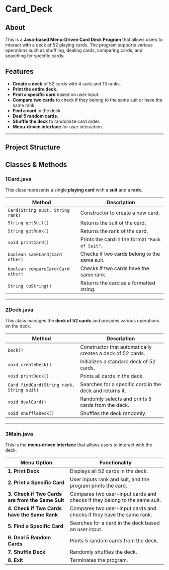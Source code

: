 # Card_Deck


##  About
This is a **Java-based Menu-Driven Card Deck Program** that allows users to interact with a deck of 52 playing cards. The program supports various operations such as shuffling, dealing cards, comparing cards, and searching for specific cards.

## Features
- **Create a deck** of 52 cards with 4 suits and 13 ranks.
- **Print the entire deck**.
- **Print a specific card** based on user input.
- **Compare two cards** to check if they belong to the same suit or have the same rank.
- **Find a card** in the deck.
- **Deal 5 random cards**.
- **Shuffle the deck** to randomize card order.
- **Menu-driven interface** for user interaction.

---

## Project Structure
## Classes & Methods

### **1️Card.java**
This class represents a single **playing card** with a **suit** and a **rank**.

| Method | Description |
|--------|------------|
| `Card(String suit, String rank)` | Constructor to create a new card. |
| `String getSuit()` | Returns the suit of the card. |
| `String getRank()` | Returns the rank of the card. |
| `void printCard()` | Prints the card in the format `"Rank of Suit"`. |
| `boolean sameCard(Card other)` | Checks if two cards belong to the same suit. |
| `boolean compareCard(Card other)` | Checks if two cards have the same rank. |
| `String toString()` | Returns the card as a formatted string. |

---

### **2️Deck.java**
This class manages the **deck of 52 cards** and provides various operations on the deck.

| Method | Description |
|--------|------------|
| `Deck()` | Constructor that automatically creates a deck of 52 cards. |
| `void createDeck()` | Initializes a standard deck of 52 cards. |
| `void printDeck()` | Prints all cards in the deck. |
| `Card findCard(String rank, String suit)` | Searches for a specific card in the deck and returns it. |
| `void dealCard()` | Randomly selects and prints 5 cards from the deck. |
| `void shuffleDeck()` | Shuffles the deck randomly. |

---

### **3️Main.java**
This is the **menu-driven interface** that allows users to interact with the deck.

| Menu Option | Functionality |
|------------|--------------|
| **1. Print Deck** | Displays all 52 cards in the deck. |
| **2. Print a Specific Card** | User inputs rank and suit, and the program prints the card. |
| **3. Check if Two Cards are from the Same Suit** | Compares two user-input cards and checks if they belong to the same suit. |
| **4. Check if Two Cards have the Same Rank** | Compares two user-input cards and checks if they have the same rank. |
| **5. Find a Specific Card** | Searches for a card in the deck based on user input. |
| **6. Deal 5 Random Cards** | Prints 5 random cards from the deck. |
| **7. Shuffle Deck** | Randomly shuffles the deck. |
| **8. Exit** | Terminates the program. |
